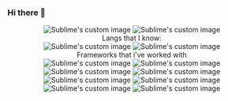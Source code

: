 ### Hi there 👋

<div align="center"> 
<img src="https://github-readme-stats.vercel.app/api/top-langs/?username=grubba27&layout=compact&hide=html,css,blade,ruby,java" alt="Sublime's custom image"/>
  <img src="https://github-readme-stats.vercel.app/api?username=grubba27&show_icons=true&theme=onedark&count_private=true" alt="Sublime's custom image"/>
  </div>




<div align="center"> 
  Langs that I know: </br>  
<img src="https://img.shields.io/badge/javascript-%23323330.svg?style=for-the-badge&logo=javascript&logoColor=%23F7DF1E" alt="Sublime's custom image"/>
<img src="https://img.shields.io/badge/typescript-%23007ACC.svg?style=for-the-badge&logo=typescript&logoColor=white" alt="Sublime's custom image"/>
  </div>
  
 
<div align="center"> 
<span>Frameworks that i've worked with<span/> </br>  
<img src="https://img.shields.io/badge/SASS-hotpink.svg?style=for-the-badge&logo=SASS&logoColor=white" alt="Sublime's custom image"/>
<img src="https://img.shields.io/badge/rxjs-%23B7178C.svg?style=for-the-badge&logo=reactivex&logoColor=white" alt="Sublime's custom image"/>
<img src="https://img.shields.io/badge/react-%2320232a.svg?style=for-the-badge&logo=react&logoColor=%2361DAFB" alt="Sublime's custom image"/>
  <img src="https://img.shields.io/badge/node.js-6DA55F?style=for-the-badge&logo=node.js&logoColor=white" alt="Sublime's custom image"/>
<img src="https://img.shields.io/badge/Next-black?style=for-the-badge&logo=next.js&logoColor=white" alt="Sublime's custom image"/>
  <img src="https://img.shields.io/badge/materialui-%230081CB.svg?style=for-the-badge&logo=material-ui&logoColor=white" alt="Sublime's custom image"/>
  <img src="https://img.shields.io/badge/bootstrap-%23563D7C.svg?style=for-the-badge&logo=bootstrap&logoColor=white" alt="Sublime's custom image"/>
<img src="https://img.shields.io/badge/angular-%23DD0031.svg?style=for-the-badge&logo=angular&logoColor=white" alt="Sublime's custom image"/>
  </div>
 
